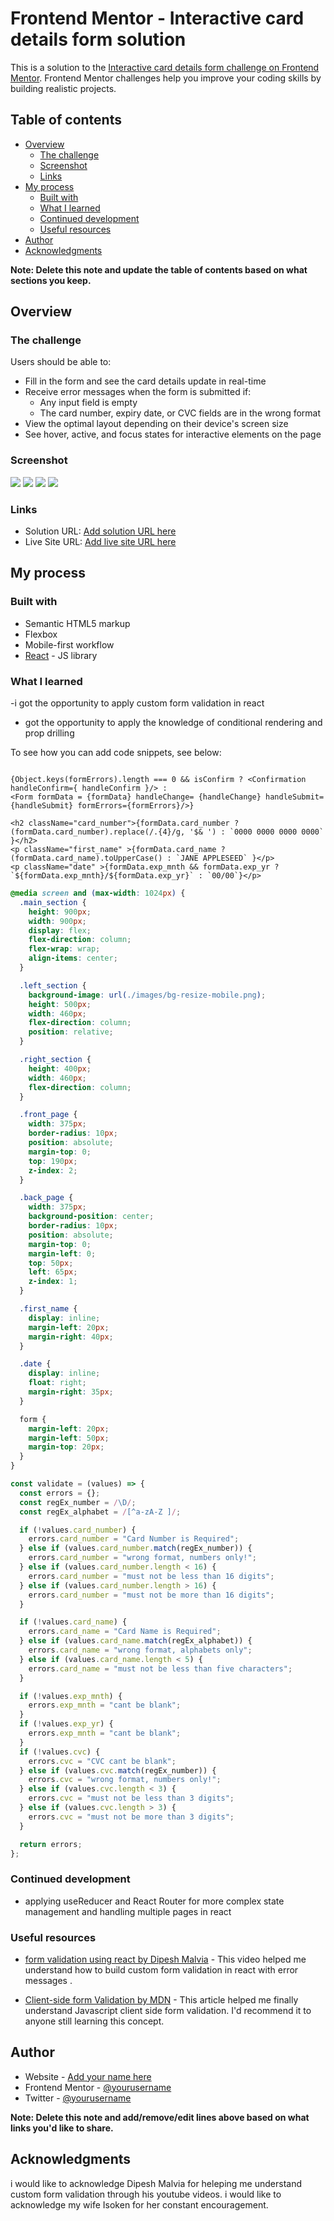 # Frontend Mentor - Interactive card details form solution

This is a solution to the [Interactive card details form challenge on Frontend Mentor](https://www.frontendmentor.io/challenges/interactive-card-details-form-XpS8cKZDWw). Frontend Mentor challenges help you improve your coding skills by building realistic projects.

## Table of contents

- [Overview](#overview)
  - [The challenge](#the-challenge)
  - [Screenshot](#screenshot)
  - [Links](#links)
- [My process](#my-process)
  - [Built with](#built-with)
  - [What I learned](#what-i-learned)
  - [Continued development](#continued-development)
  - [Useful resources](#useful-resources)
- [Author](#author)
- [Acknowledgments](#acknowledgments)

**Note: Delete this note and update the table of contents based on what sections you keep.**

## Overview

### The challenge

Users should be able to:

- Fill in the form and see the card details update in real-time
- Receive error messages when the form is submitted if:
  - Any input field is empty
  - The card number, expiry date, or CVC fields are in the wrong format
- View the optimal layout depending on their device's screen size
- See hover, active, and focus states for interactive elements on the page

### Screenshot

![](./activeStates.jpg)
![](./confirmation_desktop.jpg)
![](./confirmation_mobile.jpg)
![](./mobile_view.jpg)

### Links

- Solution URL: [Add solution URL here](https://your-solution-url.com)
- Live Site URL: [Add live site URL here](https://your-live-site-url.com)

## My process

### Built with

- Semantic HTML5 markup
- Flexbox
- Mobile-first workflow
- [React](https://reactjs.org/) - JS library

### What I learned

-i got the opportunity to apply custom form validation in react

- got the opportunity to apply the knowledge of conditional rendering and prop drilling

To see how you can add code snippets, see below:

```JSX

{Object.keys(formErrors).length === 0 && isConfirm ? <Confirmation handleConfirm={ handleConfirm }/> :
<Form formData = {formData} handleChange= {handleChange} handleSubmit= {handleSubmit} formErrors={formErrors}/>}

<h2 className="card_number">{formData.card_number ? (formData.card_number).replace(/.{4}/g, '$& ') : `0000 0000 0000 0000` }</h2>
<p className="first_name" >{formData.card_name ? (formData.card_name).toUpperCase() : `JANE APPLESEED` }</p>
<p className="date" >{formData.exp_mnth && formData.exp_yr ? `${formData.exp_mnth}/${formData.exp_yr}` : `00/00`}</p>

```

```css
@media screen and (max-width: 1024px) {
  .main_section {
    height: 900px;
    width: 900px;
    display: flex;
    flex-direction: column;
    flex-wrap: wrap;
    align-items: center;
  }

  .left_section {
    background-image: url(./images/bg-resize-mobile.png);
    height: 500px;
    width: 460px;
    flex-direction: column;
    position: relative;
  }

  .right_section {
    height: 400px;
    width: 460px;
    flex-direction: column;
  }

  .front_page {
    width: 375px;
    border-radius: 10px;
    position: absolute;
    margin-top: 0;
    top: 190px;
    z-index: 2;
  }

  .back_page {
    width: 375px;
    background-position: center;
    border-radius: 10px;
    position: absolute;
    margin-top: 0;
    margin-left: 0;
    top: 50px;
    left: 65px;
    z-index: 1;
  }

  .first_name {
    display: inline;
    margin-left: 20px;
    margin-right: 40px;
  }

  .date {
    display: inline;
    float: right;
    margin-right: 35px;
  }

  form {
    margin-left: 20px;
    margin-left: 50px;
    margin-top: 20px;
  }
}
```

```js
const validate = (values) => {
  const errors = {};
  const regEx_number = /\D/;
  const regEx_alphabet = /[^a-zA-Z ]/;

  if (!values.card_number) {
    errors.card_number = "Card Number is Required";
  } else if (values.card_number.match(regEx_number)) {
    errors.card_number = "wrong format, numbers only!";
  } else if (values.card_number.length < 16) {
    errors.card_number = "must not be less than 16 digits";
  } else if (values.card_number.length > 16) {
    errors.card_number = "must not be more than 16 digits";
  }

  if (!values.card_name) {
    errors.card_name = "Card Name is Required";
  } else if (values.card_name.match(regEx_alphabet)) {
    errors.card_name = "wrong format, alphabets only";
  } else if (values.card_name.length < 5) {
    errors.card_name = "must not be less than five characters";
  }

  if (!values.exp_mnth) {
    errors.exp_mnth = "cant be blank";
  }
  if (!values.exp_yr) {
    errors.exp_mnth = "cant be blank";
  }
  if (!values.cvc) {
    errors.cvc = "CVC cant be blank";
  } else if (values.cvc.match(regEx_number)) {
    errors.cvc = "wrong format, numbers only!";
  } else if (values.cvc.length < 3) {
    errors.cvc = "must not be less than 3 digits";
  } else if (values.cvc.length > 3) {
    errors.cvc = "must not be more than 3 digits";
  }

  return errors;
};
```

### Continued development

- applying useReducer and React Router for more complex state management and handling multiple pages in react

### Useful resources

- [form validation using react by Dipesh Malvia](https://www.youtube.com/watch?v=EYpdEYK25Dc&t=1120s) - This video helped me understand how to build custom form validation in react with error messages .

- [Client-side form Validation by MDN](https://developer.mozilla.org/en-US/docs/Learn/Forms/Form_validation) - This article helped me finally understand Javascript client side form validation. I'd recommend it to anyone still learning this concept.

## Author

- Website - [Add your name here](https://www.your-site.com)
- Frontend Mentor - [@yourusername](https://www.frontendmentor.io/profile/yourusername)
- Twitter - [@yourusername](https://www.twitter.com/yourusername)

**Note: Delete this note and add/remove/edit lines above based on what links you'd like to share.**

## Acknowledgments

i would like to acknowledge Dipesh Malvia for heleping me understand custom form validation through his youtube videos.
i would like to acknowledge my wife Isoken for her constant encouragement.
